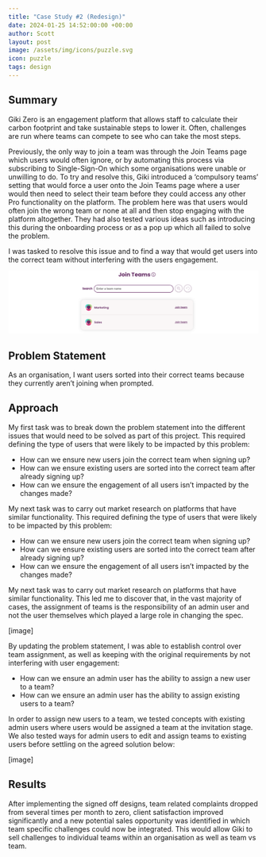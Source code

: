 ```yaml
---
title: "Case Study #2 (Redesign)"
date: 2024-01-25 14:52:00:00 +00:00
author: Scott
layout: post
image: /assets/img/icons/puzzle.svg
icon: puzzle
tags: design
---
```


<h2>Summary</h2>

Giki Zero is an engagement platform that allows staff to calculate their carbon footprint and take sustainable steps to lower it. Often, challenges are run where teams can compete to see who can take the most steps.

Previously, the only way to join a team was through the Join Teams page which users would often ignore, or by automating this process via subscribing to Single-Sign-On which some organisations were unable or unwilling to do. To try and resolve this, Giki introduced a ‘compulsory teams’ setting that would force a user onto the Join Teams page where a user would then need to select their team before they could access any other Pro functionality on the platform. The problem here was that users would often join the wrong team or none at all and then stop engaging with the platform altogether. They had also tested various ideas such as introducing this during the onboarding process or as a pop up which all failed to solve the problem.

I was tasked to resolve this issue and to find a way that would get users into the correct team without interfering with the users engagement.

<img src="/assets/img/jointeams.png"/>

<h2>Problem Statement</h2> 

As an organisation, I want users sorted into their correct teams because they currently aren’t joining when prompted.


<h2>Approach</h2>

My first task was to break down the problem statement into the different issues that would need to be solved as part of this project. This required defining the type of users that were likely to be impacted by this problem:

* How can we ensure new users join the correct team when signing up?
* How can we ensure existing users are sorted into the correct team after already signing up?
* How can we ensure the engagement of all users isn’t impacted by the changes made?

My next task was to carry out market research on platforms that have similar functionality. This required defining the type of users that were likely to be impacted by this problem:

* How can we ensure new users join the correct team when signing up?
* How can we ensure existing users are sorted into the correct team after already signing up?
* How can we ensure the engagement of all users isn’t impacted by the changes made?

My next task was to carry out market research on platforms that have similar functionality. This led me to discover that, in the vast majority of cases, the assignment of teams is the responsibility of an admin user and not the user themselves which played a large role in changing the spec. 

[image]

By updating the problem statement, I was able to establish control over team assignment, as well as keeping with the original requirements by not interfering with user engagement: 

* How can we ensure an admin user has the ability to assign a new user to a team?
* How can we ensure an admin user has the ability to assign existing users to a team?

In order to assign new users to a team, we tested concepts with existing admin users where users would be assigned a team at the invitation stage. We also tested ways for admin users to edit and assign teams to existing users before settling on the agreed solution below:

[image]

<h2>Results</h2>

After implementing the signed off designs, team related complaints dropped from several times per month to zero, client satisfaction improved significantly and a new potential sales opportunity was identified in which team specific challenges could now be integrated. This would allow Giki to sell challenges to individual teams within an organisation as well as team vs team. 
